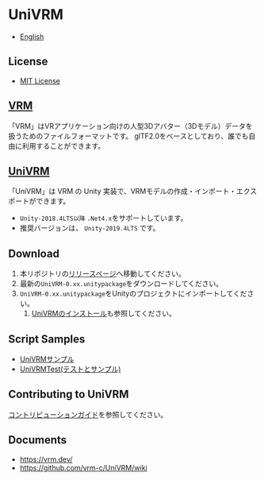 # UniVRM

* [English](README.md)

## License

* [MIT License](./LICENSE.txt)

## [VRM](https://vrm.dev/)

「VRM」はVRアプリケーション向けの人型3Dアバター（3Dモデル）データを扱うためのファイルフォーマットです。
glTF2.0をベースとしており、誰でも自由に利用することができます。

## [UniVRM](https://github.com/vrm-c/UniVRM)

「UniVRM」は VRM の Unity 実装で、VRMモデルの作成・インポート・エクスポートができます。  

* `Unity-2018.4LTS以降` `.Net4.x`をサポートしています。
* 推奨バージョンは、 `Unity-2019.4LTS` です。

## Download

1. 本リポジトリの[リリースページ](https://github.com/vrm-c/UniVRM/releases)へ移動してください。
1. 最新の``UniVRM-0.xx.unitypackage``をダウンロードしてください。
1. ``UniVRM-0.xx.unitypackage``をUnityのプロジェクトにインポートしてください。
    1. [UniVRMのインストール](https://vrm.dev/univrm/univrm_install/)も参照してください。
    
## Script Samples

* [UniVRMサンプル](https://github.com/vrm-c/UniVRM/tree/master/Assets/VRM.Samples)
* [UniVRMTest(テストとサンプル)](https://github.com/vrm-c/UniVRMTest)

## Contributing to UniVRM

[コントリビューションガイド](https://github.com/vrm-c/UniVRM/wiki/コントリビューションガイド(ja))を参照してください。

## Documents

* https://vrm.dev/
* https://github.com/vrm-c/UniVRM/wiki
